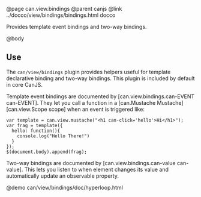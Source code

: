 @page can.view.bindings
@parent canjs
@link ../docco/view/bindings/bindings.html docco

Provides template event bindings and two-way bindings. 

@body

## Use

The `can/view/bindings` plugin provides helpers useful for template declarative
binding and two-way bindings.  This plugin is included by default
in core CanJS.

Template event bindings are documented by [can.view.bindings.can-EVENT can-EVENT]. They let you 
call a function in a [can.Mustache Mustache] [can.view.Scope scope] when an event is triggered like:

    var template = can.view.mustache("<h1 can-click='hello'>Hi</h1>");
    var frag = template({
      hello: function(){
        console.log("Hello There!")
      }
    });
    $(document.body).append(frag);

Two-way bindings are documented by [can.view.bindings.can-value can-value].  This lets you
listen to when element changes its value and automatically update an observable property.

@demo can/view/bindings/doc/hyperloop.html